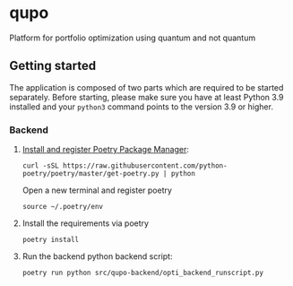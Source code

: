 # qupo

Platform for portfolio optimization using quantum and not quantum

## Getting started

The application is composed of two parts which are required to be started separately. Before starting, please make sure you have at least Python 3.9 installed and your `python3` command points to the version 3.9 or higher. 

### Backend

1. [Install and register Poetry Package Manager](https://python-poetry.org/docs/#installation):

    ```(bash)
    curl -sSL https://raw.githubusercontent.com/python-poetry/poetry/master/get-poetry.py | python
    ```

    Open a new terminal and register poetry

    ```(bash)
    source ~/.poetry/env
    ```

1. Install the requirements via poetry

    ```(bash)
    poetry install
    ```

1. Run the backend python backend script:

    ```(bash)
    poetry run python src/qupo-backend/opti_backend_runscript.py
    ```
